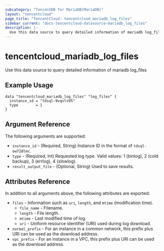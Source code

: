 ```yaml
---
subcategory: "TencentDB for MariaDB(MariaDB)"
layout: "tencentcloud"
page_title: "TencentCloud: tencentcloud_mariadb_log_files"
sidebar_current: "docs-tencentcloud-datasource-mariadb_log_files"
description: |-
  Use this data source to query detailed information of mariadb log_files
---
```


# tencentcloud_mariadb_log_files

Use this data source to query detailed information of mariadb log_files

## Example Usage

```hcl
data "tencentcloud_mariadb_log_files" "log_files" {
  instance_id = "tdsql-9vqvls95"
  type        = 1
}
```

## Argument Reference

The following arguments are supported:

* `instance_id` - (Required, String) Instance ID in the format of `tdsql-ow728lmc`.
* `type` - (Required, Int) Requested log type. Valid values: 1 (binlog), 2 (cold backup), 3 (errlog), 4 (slowlog).
* `result_output_file` - (Optional, String) Used to save results.

## Attributes Reference

In addition to all arguments above, the following attributes are exported:

* `files` - Information such as `uri`, `length`, and `mtime` (modification time).
  * `file_name` - Filename.
  * `length` - File length.
  * `mtime` - Last modified time of log.
  * `uri` - Uniform resource identifier (URI) used during log download.
* `normal_prefix` - For an instance in a common network, this prefix plus URI can be used as the download address.
* `vpc_prefix` - For an instance in a VPC, this prefix plus URI can be used as the download address.


